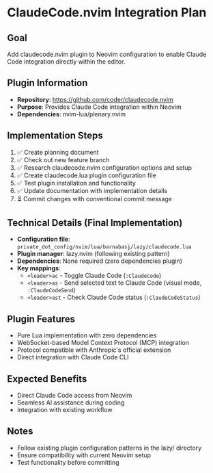 # ClaudeCode.nvim Integration Plan

## Goal
Add claudecode.nvim plugin to Neovim configuration to enable Claude Code integration directly within the editor.

## Plugin Information
- **Repository**: https://github.com/coder/claudecode.nvim
- **Purpose**: Provides Claude Code integration within Neovim
- **Dependencies**: nvim-lua/plenary.nvim

## Implementation Steps
1. ✅ Create planning document
2. ✅ Check out new feature branch  
3. ✅ Research claudecode.nvim configuration options and setup
4. ✅ Create claudecode.lua plugin configuration file
5. ✅ Test plugin installation and functionality
6. ✅ Update documentation with implementation details
7. ⏳ Commit changes with conventional commit message

## Technical Details (Final Implementation)
- **Configuration file**: `private_dot_config/nvim/lua/barnabasj/lazy/claudecode.lua`
- **Plugin manager**: lazy.nvim (following existing pattern)
- **Dependencies**: None required (zero dependencies plugin)
- **Key mappings**:
  - `<leader>ac` - Toggle Claude Code (`:ClaudeCode`)
  - `<leader>as` - Send selected text to Claude Code (visual mode, `:ClaudeCodeSend`)
  - `<leader>ast` - Check Claude Code status (`:ClaudeCodeStatus`)

## Plugin Features
- Pure Lua implementation with zero dependencies
- WebSocket-based Model Context Protocol (MCP) integration
- Protocol compatible with Anthropic's official extension
- Direct integration with Claude Code CLI

## Expected Benefits
- Direct Claude Code access from Neovim
- Seamless AI assistance during coding
- Integration with existing workflow

## Notes
- Follow existing plugin configuration patterns in the lazy/ directory
- Ensure compatibility with current Neovim setup
- Test functionality before committing